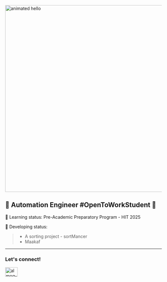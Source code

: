 
<img src="https://github.com/Anmol-Baranwal/Cool-GIFs-For-GitHub/assets/74038190/9be4d344-6782-461a-b5a6-32a07bf7b34e" width="600" alt="animated hello">

## 💼 Automation Engineer #OpenToWorkStudent 💼

🌱 Learning status: Pre-Academic Preparatory Program - HIT 2025

🔭 Developing status:
>- A sorting project - sortMancer
>- Maakaf
___
<h3 align="left">Let's connect!</h3>
<p align="left">
<a href="https://www.linkedin.com/in/amit-nudel/" target="blank"><img align="center" src="https://raw.githubusercontent.com/rahuldkjain/github-profile-readme-generator/master/src/images/icons/Social/linked-in-alt.svg" alt="almog-shtaigmann" height="30" width="40" /></a>
</p>
